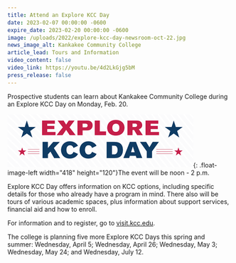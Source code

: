 ```yaml
---
title: Attend an Explore KCC Day
date: 2023-02-07 00:00:00 -0600
expire_date: 2023-02-20 00:00:00 -0600
image: /uploads/2022/explore-kcc-day-newsroom-oct-22.jpg
news_image_alt: Kankakee Community College
article_lead: Tours and Information
video_content: false
video_link: https://youtu.be/4d2LkGjg5bM
press_release: false
---
```

Prospective students can learn about Kankakee Community College during an Explore KCC Day on Monday, Feb. 20.

![](/uploads/2022/explorekccday.png){: .float-image-left width="418" height="120"}The event will be noon - 2 p.m.

Explore KCC Day offers information on KCC options, including specific details for those who already have a program in mind. There also will be tours of various academic spaces, plus information about support services, financial aid and how to enroll.

For information and to register, go to [visit.kcc.edu](http://visit.kcc.edu).

The college is planning five more Explore KCC Days this spring and summer: Wednesday, April 5; Wednesday, April 26; Wednesday, May 3; Wednesday, May 24; and Wednesday, July 12.